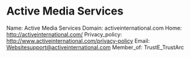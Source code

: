 
# Active Media Services

Name: Active Media Services
Domain: activeinternational.com
Home: http://activeinternational.com/
Privacy_policy: http://www.activeinternational.com/privacy-policy
Email: Websitesupport@activeinternational.com
Member_of: TrustE_TrustArc

